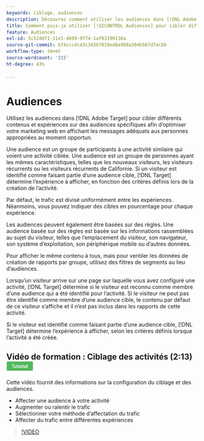 ```yaml
---
keywords: ciblage, audiences
description: Découvrez comment utiliser les audiences dans [!DNL Adobe Target] pour cibler différents contenus et expériences sur des audiences spécifiques afin d’optimiser vos efforts de marketing web.
title: Comment puis-je utiliser [!UICONTROL Audiences] pour cibler différents contenus sur des segments spécifiques ?
feature: Audiences
exl-id: 5c52ddf1-11e1-4b99-9f74-1af03190136a
source-git-commit: b74cccdc43c34367819ed8a908a304b567d7ecbb
workflow-type: tm+mt
source-wordcount: '315'
ht-degree: 43%

---
```


# Audiences

Utilisez les audiences dans [!DNL Adobe Target] pour cibler différents contenus et expériences sur des audiences spécifiques afin d’optimiser votre marketing web en affichant les messages adéquats aux personnes appropriées au moment opportun.

Une audience est un groupe de participants à une activité similaire qui voient une activité ciblée. Une audience est un groupe de personnes ayant les mêmes caractéristiques, telles que les nouveaux visiteurs, les visiteurs récurrents ou les visiteurs récurrents de Californie. Si un visiteur est identifié comme faisant partie d’une audience cible, [!DNL Target] détermine l’expérience à afficher, en fonction des critères définis lors de la création de l’activité.

Par défaut, le trafic est divisé uniformément entre les expériences. Néanmoins, vous pouvez indiquer des cibles en pourcentage pour chaque expérience.

Les audiences peuvent également être basées sur des règles. Une audience basée sur des règles est basée sur les informations rassemblées au sujet du visiteur, telles que l’emplacement du visiteur, son navigateur, son système d’exploitation, son périphérique mobile ou d’autres données.

Pour afficher le même contenu à tous, mais pour ventiler les données de création de rapports par groupe, utilisez des filtres de segments au lieu d’audiences.

Lorsqu’un visiteur arrive sur une page sur laquelle vous avez configuré une activité, [!DNL Target] détermine si le visiteur est reconnu comme membre d’une audience qui a été identifié pour l’activité. Si le visiteur ne peut pas être identifié comme membre d’une audience cible, le contenu par défaut de ce visiteur s’affiche et il n’est pas inclus dans les rapports de cette activité.

Si le visiteur est identifié comme faisant partie d’une audience cible, [!DNL Target] détermine l’expérience à afficher, selon les critères définis lorsque l’activité a été créée.

## Vidéo de formation : Ciblage des activités (2:13) ![Badge de tutoriel](/help/assets/tutorial.png)

Cette vidéo fournit des informations sur la configuration du ciblage et des audiences.

* Affecter une audience à votre activité
* Augmenter ou ralentir le trafic
* Sélectionner votre méthode d’affectation du trafic
* Affecter du trafic entre différentes expériences

>[!VIDEO](https://video.tv.adobe.com/v/17385)
